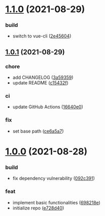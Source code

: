 # [1.1.0](https://github.com/Samarium150/mirage-tank-images/compare/v1.0.1...v1.1.0) (2021-08-29)


### build

* switch to vue-cli ([2e45604](https://github.com/Samarium150/mirage-tank-images/commit/2e4560428f8ad6f38f9554ad4607dc44760eb116))



## [1.0.1](https://github.com/Samarium150/mirage-tank-images/compare/v1.0.0...v1.0.1) (2021-08-29)


### chore

* add CHANGELOG ([3a59359](https://github.com/Samarium150/mirage-tank-images/commit/3a5935905c50476906054e1be36c0389c1aedbf3))
* update README ([c15432f](https://github.com/Samarium150/mirage-tank-images/commit/c15432fc3c05ba8f3dc74320a5a2680b615cabf9))

### ci

* update GitHub Actions ([16640e0](https://github.com/Samarium150/mirage-tank-images/commit/16640e0ea68b9da66fef42a9670e05249c2d0d16))

### fix

* set base path ([ce6a5a7](https://github.com/Samarium150/mirage-tank-images/commit/ce6a5a7769afe463127ca0cd900733ee06e58570))



# [1.0.0](https://github.com/Samarium150/mirage-tank-images/compare/e728d40782939a72f87cc68cec7885e30a556dbc...v1.0.0) (2021-08-28)


### build

* fix dependency vulnerability ([092c391](https://github.com/Samarium150/mirage-tank-images/commit/092c39167b67b39eb0a96912f00ab50da4519438))

### feat

* implement basic functionalities ([698218e](https://github.com/Samarium150/mirage-tank-images/commit/698218e959e875dbd085a4ef209342c1b938b90b))
* initialize repo ([e728d40](https://github.com/Samarium150/mirage-tank-images/commit/e728d40782939a72f87cc68cec7885e30a556dbc))



